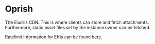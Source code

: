 # Oprish

The Eludris CDN. This is where clients can store and fetch attachments. Furthermore, static asset files set by the instance owner can be fetched.

Ratelimit information for Effis can be found [here](../models/ratelimits.md).
